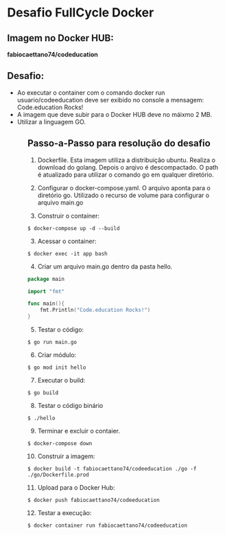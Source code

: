 <h1>Desafio FullCycle Docker</h1>
<h2>Imagem no Docker HUB:</h2>
<b>fabiocaettano74/codeducation</b>


<h2>Desafio:</h2>
<ul>
<li>Ao executar o container com o comando docker run usuario/codeeducation deve 
ser  exibido no console a mensagem: Code.education Rocks! </li>
<li>A imagem que deve subir para o Docker HUB deve no máixmo 2 MB.</li>
<li>Utilizar a linguagem GO.</li>
<ul>


<h2>Passo-a-Passo para resolução do desafio</h2>

1. Dockerfile.
Esta imagem utiliza a distribuição ubuntu.
Realiza o download do golang.
Depois o arqivo é descompactado.
O path é atualizado para utilizar o comando go em qualquer diretório.

2. Configurar o docker-compose.yaml.
O arquivo aponta para o diretório go.
Utilizado o recurso de volume para configurar o arquivo main.go

2. Construir o container:
```
$ docker-compose up -d --build
```

3. Acessar o container:
```
$ docker exec -it app bash
```

4. Criar um arquivo main.go dentro da pasta hello.
``` go
package main

import "fmt"

func main(){
	fmt.Println("Code.education Rocks!")
}
```

5. Testar o código:
```
$ go run main.go
``` 

6. Criar módulo:
```
$ go mod init hello
```

7. Executar o build:
```
$ go build
```

8. Testar o código binário
```
$ ./hello
```

9. Terminar e excluir o contaier.
```
$ docker-compose down
```

10. Construir a imagem:
```
$ docker build -t fabiocaettano74/codeeducation ./go -f ./go/Dockerfile.prod
```

11. Upload para o Docker Hub:
```
$ docker push fabiocaettano74/codeeducation
```

12. Testar a execução:
```
$ docker container run fabiocaettano74/codeeducation
```